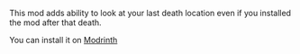 This mod adds ability to look at your last death location even if you installed the mod after that death.

You can install it on [Modrinth](https://modrinth.com/mod/last-death-loc)